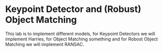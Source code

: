 # Keypoint Detector and (Robust) Object Matching

This lab is to implement different models, for Keypoint Detectors we will implement Harries, for Object Matching something and for Robost Object Matching we will implement RANSAC.
